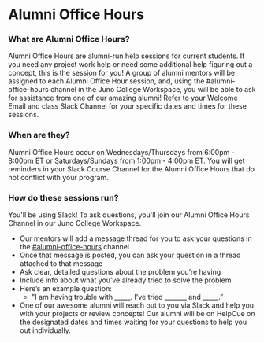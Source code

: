 # Alumni Office Hours

### What are Alumni Office Hours?
Alumni Office Hours are alumni-run help sessions for current students. If you need any project work help or need some additional help figuring out a concept, this is the session for you! A group of alumni mentors will be assigned to each Alumni Office Hour session, and, using the #alumni-office-hours channel in the Juno College Workspace, you will be able to ask for assistance from one of our amazing alumni! Refer to your Welcome Email and class Slack Channel for your specific dates and times for these sessions.

### When are they?
Alumni Office Hours occur on Wednesdays/Thursdays from 6:00pm - 8:00pm ET or Saturdays/Sundays from 1:00pm - 4:00pm ET. You will get reminders in your Slack Course Channel for the Alumni Office Hours that do not conflict with your program.

### How do these sessions run?
You'll be using Slack! To ask questions, you'll join our Alumni Office Hours Channel in our Juno College Workspace. 
- Our mentors will add a message thread for you to ask your questions in the [#alumni-office-hours](https://junocollege.slack.com/archives/C04D48JRX7G) channel
- Once that message is posted, you can ask your question in a thread attached to that message
- Ask clear, detailed questions about the problem you’re having
- Include info about what you’ve already tried to solve the problem
- Here’s an example question:
    - "I am having trouble with _____. I've tried _______ and _____.”
- One of our awesome alumni will reach out to you via Slack and help you with your projects or review concepts! Our alumni will be on HelpCue on the designated dates and times waiting for your questions to help you out individually. 

